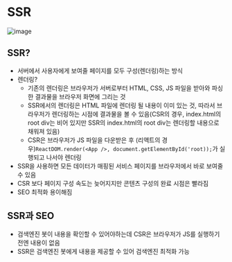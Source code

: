 # SSR
![image](https://user-images.githubusercontent.com/105091138/231431374-aaf760bc-b2c0-4c71-aceb-6de7ff9510f3.png)

## SSR?
- 서버에서 사용자에게 보여줄 페이지를 모두 구성(렌더링)하는 방식
- 렌더링? 
  - 기존의 렌더링은 브라우저가 서버로부터 HTML, CSS, JS 파일을 받아와 파싱한 결과물을 브라우저 화면에 그리는 것
  - SSR에서의 렌더링은 HTML 파일에 렌더링 될 내용이 이미 있는 것, 따라서 브라우저가 렌더링하는 시점에 결과물을 볼 수 있음(CSR의 경우, index.html의 root div는 비어 있지만 SSR의 index.html의 root div는 렌더링할 내용으로 채워져 있음)
  - CSR은 브라우저가 JS 파일을 다운받은 후 (리액트의 경우)`ReactDOM.render(<App />, document.getElementById('root));`가 실행되고 나서야 렌더링
- SSR을 사용하면 모든 데이터가 매핑된 서비스 페이지를 브라우저에서 바로 보여줄 수 있음
- CSR 보다 페이지 구성 속도는 늦어지지만 콘텐츠 구성의 완료 시점은 빨라짐
- SEO 최적화 용이해짐

## SSR과 SEO
- 검색엔진 봇이 내용을 확인할 수 있어야하는데 CSR은 브라우저가 JS를 실행하기 전엔 내용이 없음
- SSR은 검색엔진 봇에게 내용을 제공할 수 있어 검색엔진 최적화 가능
